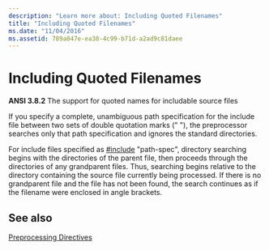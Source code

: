 ```yaml
---
description: "Learn more about: Including Quoted Filenames"
title: "Including Quoted Filenames"
ms.date: "11/04/2016"
ms.assetid: 789a047e-ea38-4c99-b71d-a2ad9c81daee
---
```

# Including Quoted Filenames

**ANSI 3.8.2** The support for quoted names for includable source files

If you specify a complete, unambiguous path specification for the include file between two sets of double quotation marks (" "), the preprocessor searches only that path specification and ignores the standard directories.

For include files specified as [#include](../preprocessor/hash-include-directive-c-cpp.md) "path-spec", directory searching begins with the directories of the parent file, then proceeds through the directories of any grandparent files. Thus, searching begins relative to the directory containing the source file currently being processed. If there is no grandparent file and the file has not been found, the search continues as if the filename were enclosed in angle brackets.

## See also

[Preprocessing Directives](../c-language/preprocessing-directives.md)
